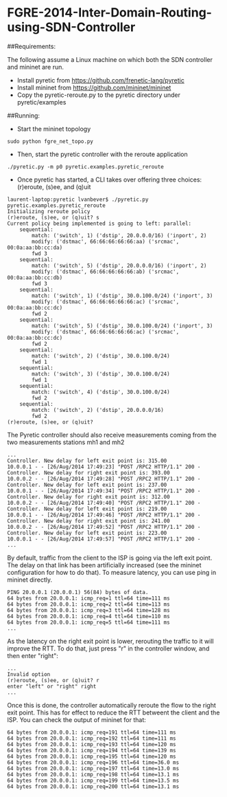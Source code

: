FGRE-2014-Inter-Domain-Routing-using-SDN-Controller
===================================================

##Requirements:

The following assume a Linux machine on which both the SDN controller and mininet are run.

- Install pyretic from https://github.com/frenetic-lang/pyretic
- Install mininet from https://github.com/mininet/mininet
- Copy the pyretic-reroute.py to the pyretic directory under pyretic/examples

##Running:

- Start the mininet topology

```
sudo python fgre_net_topo.py
```

- Then, start the pyretic controller with the reroute application

```
./pyretic.py -m p0 pyretic.examples.pyretic_reroute
```

- Once pyretic has started, a CLI takes over offering three choices: (r)eroute, (s)ee, and (q)uit

```
laurent-laptop:pyretic lvanbever$ ./pyretic.py pyretic.examples.pyretic_reroute
Initializing reroute policy
(r)eroute, (s)ee, or (q)uit? s
Current policy being implemented is going to left: parallel:
    sequential:
        match: ('switch', 1) ('dstip', 20.0.0.0/16) ('inport', 2)
        modify: ('dstmac', 66:66:66:66:66:aa) ('srcmac', 00:0a:aa:bb:cc:da)
        fwd 3
    sequential:
        match: ('switch', 5) ('dstip', 20.0.0.0/16) ('inport', 2)
        modify: ('dstmac', 66:66:66:66:66:ab) ('srcmac', 00:0a:aa:bb:cc:db)
        fwd 3
    sequential:
        match: ('switch', 1) ('dstip', 30.0.100.0/24) ('inport', 3)
        modify: ('dstmac', 66:66:66:66:66:ac) ('srcmac', 00:0a:aa:bb:cc:dc)
        fwd 2
    sequential:
        match: ('switch', 5) ('dstip', 30.0.100.0/24) ('inport', 3)
        modify: ('dstmac', 66:66:66:66:66:ac) ('srcmac', 00:0a:aa:bb:cc:dc)
        fwd 2
    sequential:
        match: ('switch', 2) ('dstip', 30.0.100.0/24)
        fwd 1
    sequential:
        match: ('switch', 3) ('dstip', 30.0.100.0/24)
        fwd 1
    sequential:
        match: ('switch', 4) ('dstip', 30.0.100.0/24)
        fwd 2
    sequential:
        match: ('switch', 2) ('dstip', 20.0.0.0/16)
        fwd 2
(r)eroute, (s)ee, or (q)uit?
```

The Pyretic controller should also receive measurements coming from the two measurements stations mh1 and mh2

```
...
Controller. New delay for left exit point is: 315.00
10.0.0.1 - - [26/Aug/2014 17:49:23] "POST /RPC2 HTTP/1.1" 200 -
Controller. New delay for right exit point is: 393.00
10.0.0.2 - - [26/Aug/2014 17:49:28] "POST /RPC2 HTTP/1.1" 200 -
Controller. New delay for left exit point is: 237.00
10.0.0.1 - - [26/Aug/2014 17:49:34] "POST /RPC2 HTTP/1.1" 200 -
Controller. New delay for right exit point is: 312.00
10.0.0.2 - - [26/Aug/2014 17:49:40] "POST /RPC2 HTTP/1.1" 200 -
Controller. New delay for left exit point is: 219.00
10.0.0.1 - - [26/Aug/2014 17:49:46] "POST /RPC2 HTTP/1.1" 200 -
Controller. New delay for right exit point is: 241.00
10.0.0.2 - - [26/Aug/2014 17:49:52] "POST /RPC2 HTTP/1.1" 200 -
Controller. New delay for left exit point is: 223.00
10.0.0.1 - - [26/Aug/2014 17:49:57] "POST /RPC2 HTTP/1.1" 200 -
...
```

By default, traffic from the client to the ISP is going via the left exit point. The delay on that link has been artificially increased (see the mininet configuration for how to do that). To measure latency, you can use ping in mininet directly.

```mininet> client ping 20.0.0.1
PING 20.0.0.1 (20.0.0.1) 56(84) bytes of data.
64 bytes from 20.0.0.1: icmp_req=1 ttl=64 time=111 ms
64 bytes from 20.0.0.1: icmp_req=2 ttl=64 time=113 ms
64 bytes from 20.0.0.1: icmp_req=3 ttl=64 time=128 ms
64 bytes from 20.0.0.1: icmp_req=4 ttl=64 time=110 ms
64 bytes from 20.0.0.1: icmp_req=5 ttl=64 time=111 ms
...
```

As the latency on the right exit point is lower, rerouting the traffic to it will improve the RTT. To do that, just press "r" in the controller window, and then enter "right":

```
...
Invalid option
(r)eroute, (s)ee, or (q)uit? r
enter "left" or "right" right
...
```

Once this is done, the controller automatically reroute the flow to the right exit point. This has for effect to reduce the RTT betweent the client and the ISP. You can check the output of mininet for that:

```
64 bytes from 20.0.0.1: icmp_req=191 ttl=64 time=111 ms
64 bytes from 20.0.0.1: icmp_req=192 ttl=64 time=111 ms
64 bytes from 20.0.0.1: icmp_req=193 ttl=64 time=120 ms
64 bytes from 20.0.0.1: icmp_req=194 ttl=64 time=139 ms
64 bytes from 20.0.0.1: icmp_req=195 ttl=64 time=120 ms
64 bytes from 20.0.0.1: icmp_req=196 ttl=64 time=36.0 ms
64 bytes from 20.0.0.1: icmp_req=197 ttl=64 time=13.0 ms
64 bytes from 20.0.0.1: icmp_req=198 ttl=64 time=13.1 ms
64 bytes from 20.0.0.1: icmp_req=199 ttl=64 time=13.5 ms
64 bytes from 20.0.0.1: icmp_req=200 ttl=64 time=13.1 ms
```

